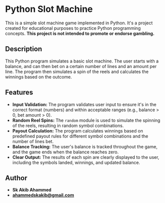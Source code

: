 # Python Slot Machine

This is a simple slot machine game implemented in Python.  It's a project created for educational purposes to practice Python programming concepts.  **This project is not intended to promote or endorse gambling.**

## Description

This Python program simulates a basic slot machine. The user starts with a balance, and can then bet on a certain number of lines and an amount per line. The program then simulates a spin of the reels and calculates the winnings based on the outcome.

## Features

* **Input Validation:**  The program validates user input to ensure it's in the correct format (numbers) and within acceptable ranges (e.g., balance > 0, bet amount > 0).
* **Random Reel Spins:** The `random` module is used to simulate the spinning of the reels, resulting in random symbol combinations.
* **Payout Calculation:**  The program calculates winnings based on predefined payout rules for different symbol combinations and the number of lines bet.
* **Balance Tracking:** The user's balance is tracked throughout the game, and the game ends when the balance reaches zero.
* **Clear Output:** The results of each spin are clearly displayed to the user, including the symbols landed, winnings, and updated balance.

## Author

* **Sk Akib Ahammed**
* **ahammedskakib@gmail.com**
